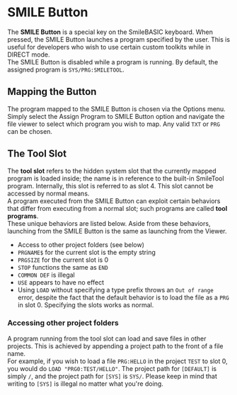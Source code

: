 # SMILE Button #
The **SMILE Button** is a special key on the SmileBASIC keyboard. When pressed,
the SMILE Button launches a program specified by the user. This is useful
for developers who wish to use certain custom toolkits while in DIRECT mode.  
The SMILE Button is disabled while a program is running. By default, the assigned
program is `SYS/PRG:SMILETOOL`.

## Mapping the Button ##
The program mapped to the SMILE Button is chosen via the Options menu.
Simply select the Assign Program to SMILE Button option and navigate the file
viewer to select which program you wish to map.
Any valid `TXT` or `PRG` can be chosen.

## The Tool Slot ##
The **tool slot** refers to the hidden system slot that the currently mapped
program is loaded inside; the name is in reference to the built-in SmileTool program.
Internally, this slot is referred to as slot 4. This slot cannot be accessed by normal means.  
A program executed from the SMILE Button can exploit certain behaviors that differ from
executing from a normal slot; such programs are called **tool programs**.  
These unique behaviors are listed below. Aside from these behaviors, launching from
the SMILE Button is the same as launching from the Viewer.
- Access to other project folders (see below)
- `PRGNAME$` for the current slot is the empty string
- `PRGSIZE` for the current slot is 0
- `STOP` functions the same as `END`
- `COMMON DEF` is illegal
- `USE` appears to have no effect
- Using `LOAD` without specifying a type prefix throws an `Out of range` error,
  despite the fact that the default behavior is to load the file as a `PRG` in slot 0.
  Specifying the slots works as normal.

### Accessing other project folders ###
A program running from the tool slot can load and save files in other projects.
This is achieved by appending a project path to the front of a file name.  
For example, if you wish to load a file `PRG:HELLO` in the project `TEST` to slot 0,
you would do `LOAD "PRG0:TEST/HELLO"`. The project path for `[DEFAULT]` is simply `/`,
and the project path for `[SYS]` is `SYS/`. Please keep in mind that writing to `[SYS]`
is illegal no matter what you're doing.
